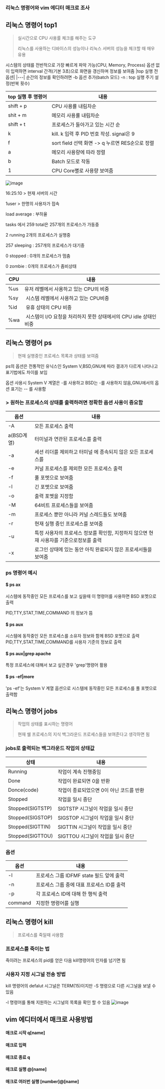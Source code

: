 ### 리눅스 명령어와 vim 에디터 매크로 조사

## 리눅스 명령어 top1
>실시간으로 CPU 사용률 체크를 해주는 도구
>
>리눅스를 사용하는 디바이스의 성능이나 리눅스 서버의 성능을 체크할 때 매우 유용


시스템의 상태를 전반적으로 가장 빠르게 파악 가능(CPU, Memory, Process)
옵션 없이 입력하면 interval 간격(기본 3초)으로 화면을 갱신하며 정보를 보여줌
|top 실행 전 옵션|
|---|
순간의 정보를 확인하려면 -b 옵션 추가(batch 모드)
-n : top 실행 주기 설정(반복 횟수)

|top 실행 후 명령어|내용|
|---|---|
|shift + p | CPU 사용률 내림차순|
|shit + m |메모리 사용률 내림차순|
|shift + t | 프로세스가 돌아가고 있는 시간 순|
|k | kill. k 입력 후 PID 번호 작성. signal은 9|
|f | sort field 선택 화면 -> q 누르면 RES순으로 정렬|
|a | 메모리 사용량에 따라 정렬|
|b | Batch 모드로 작동|
|1 | CPU Core별로 사용량 보여줌|

![image](https://user-images.githubusercontent.com/106910099/172047687-e554b1f4-9bc0-44ed-9429-bc2940b5b4a0.png)

16:25:10 > 현재 서버의 시간

1user > 한명의 사용자가 접속

load average : 부하율

tasks 에서 259 total은 257개의 프로세스가 가동중

2 running 2개의 프로세스가 실행중

257 sleeping : 257개의 프로세스가 대기중

0 stopped : 0개의 프로세스가 멈춤

0 zombie : 0개의 프로세스가 좀비상태

|CPU|내용|
|---|---|
|%us|  유저 레벨에서 사용하고 있는 CPU의 비중|
|%sy | 시스템 레벨에서 사용하고 있는 CPU비중|
|%id | 유휴 상태의 CPU 비중|
|%wa | 시스템이 I/O 요청을 처리하지 못한 상태에서의 CPU idle 상태인 비중|

## 리눅스 명령어 ps
>현재 실행중인 프로세스 목록과 상태를 보여줌

ps의 옵션은 전통적인 유닉스인 System V,BSD,GNU에 따라 결과가 다르게 나타나고 표기법에도 차이를 보임

옵션 사용시 System V 계열은 -를 사용하고 BSD는 -를 사용하지 않음,GNU에서의 옵션 표기는 -- 를 사용함

### > 원하는 프로세스의 상태를  출력하려면 정확한 옵션 사용이 중요함

|옵션|내용|
|---|---|
|-A|모든 프로세스 출력|
|a(BSD계열)|터미널과 연관된 프로세스를 출력|
|-a|세션 리더를 제외하고 터미널 에 종속되지 않은 모든 프로세스를 |
|-e|커널 프로세스를 제외한 모든 프로세스 출력 |
|-f |풀 포멧으로 보여줌|
|-l|긴 포멧으로 보여줌|
|-o|출력 포멧을 지정함|
|-M|64비트 프로세스들을 보여줌|
|-m|프로세스 뿐만 아니라 커널 스레드들도 보여줌|
|-r|현재 실행 중인 프로세스를 보여줌|
|-u|특정 사용자의 프로세스 정보를 확인함, 지정하지 않으면 현재 사용자를 기준으로정보를 출력|
|-x|로그인 상태에 있는 동안 아직 완료되지 않은 프로세서들을 보여줌|

### ps 명령어 예시

#### $ ps ax
시스템에 동작중인 모든 프로세스를 보고 싶을때 이 명령어를 사용하면 BSD 포멧으로 출력

PID,TTY,STAT,TIME,COMMAND 의 정보가 뜸

#### $ ps aux
시스템에 동작중인 모든 프로세스를 소유자 정보와 함께 BSD 포멧으로 출력
PID,TTY,STAT,TIME,COMMAND를 사용자 기준의 정보로 출력

#### $ ps aux|grep apache
특정 프로세스에 대해서 보고 싶은경우 'grep'명령어 활용

#### $ ps -ef|more
'ps -ef'는 System V 계열 옵션으로 시스템에 동작중인 모든 프로세스를 풀 포멧으로 출력함

## 리눅스 명령어 jobs
> 작업의 상태를 표시하는 명령어
> 
> 현재 쉘 프로세스의 지식 백그라운드 프로세스들을 보여준다고 생각하면 됨

### jobs로 출력되는 백그라운드 작업의 상태값


|상태|내용|
|---|---|
|Running|작업이 계속 진행중임|
|Done|작업이 완료되면 0을 반환|
|Donce(code)|작업이 종료되었으면 0이 아닌 코드를 반환|
|Stopped|작업을 일시 중단|
|Stopped(SIGTSTP)|SIGTSTP 시그널이 작업을 일시 중단|
|Stopped(SIGSTOP)|SIGSTOP 시그널이 작업을 일시 중단|
|Stopped(SIGTTIN)|SIGTTIN 시그널이 작업을 일시 중단|
|Stopped(SIGTTOU)|SIGTTOU 시그널이 작업을 일시 중단|

### 옵션

|옵션|내용|
|---|---|
|-l|프로세스 그룹 IDFMF state 필드 앞에 출력|
|-n|프로세스 그룹 중에 대표 프로세스 ID를 출력|
|-p|각 프로세스 ID에 대해 한 행씩 출력|
|command|지정한 명령어를 실행|


## 리눅스 명령어 kill 
>프로세스를 죽일때 사용함

### 프로세스를 죽이는 법
죽이려는 프로세스의 pid를 얻은 다음 kill명령어의 인자를 넘기면 됨
### 사용자 지정 시그널 전송 방법
kill 명령어의 defalut 시그널은 TERM(15)이지만 -S 명령으로 다른 시그널을 보낼 수 있음

-l 명령어를 통해 지원하는 시그널의 목록을 확인 할 수 있음
![image](https://user-images.githubusercontent.com/106910099/172049265-587fd4f8-52ff-4c17-8871-c9008ad537bf.png)

## vim 에디터에서 매크로 사용방법

#### 매크로 시작 q[name]

#### 매크로 입력

#### 매크로 종료 q

#### 매크로 실행  @[name]

#### 매크로 여러번 실행 [number]@[name] 

